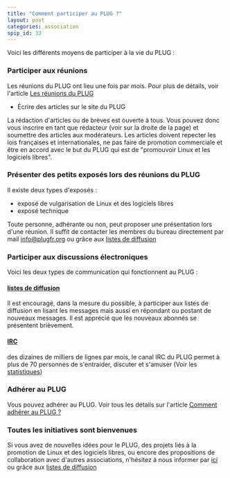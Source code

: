 ```yaml
---
title: "Comment participer au PLUG ?"
layout: post
categories: association
spip_id: 33
---
```

Voici les différents moyens de participer à la vie du PLUG :

### Participer aux réunions ###

Les réunions du PLUG ont lieu une fois par mois. Pour plus de détails, voir l'article [Les réunions du PLUG](/association/les-reunions-du-plug/) 
- Écrire des articles sur le site du PLUG

La rédaction d'articles ou de brèves est ouverte à tous. Vous pouvez donc vous inscrire en tant que rédacteur (voir sur la droite de la page) et soumettre des articles aux modérateurs.
Les articles doivent repecter les lois françaises et internationales, ne pas faire de promotion commerciale et être en accord avec le but du PLUG qui est de "promouvoir Linux et les logiciels libres".

### Présenter des petits exposés lors des réunions du PLUG ###

Il existe deux types d'exposés :

- exposé de vulgarisation de Linux et des logiciels libres
- exposé technique


Toute personne, adhérante ou non, peut proposer une présentation lors d'une réunion. Il suffit de contacter les membres du bureau directement par mail [info@plugfr.org](info@plugfr.org) ou grâce aux [listes de diffusion](/mailing-lists.html)

### Participer aux discussions électroniques ###

Voici les deux types de communication qui fonctionnent au PLUG :

#### [listes de diffusion](/mailing-lists.html) ####

Il est encouragé, dans la mesure du possible, à participer aux listes de diffusion en lisant les messages mais aussi en répondant ou postant de nouveaux messages. Il est apprécié que les nouveaux abonnés se présentent brièvement.

#### [IRC](rub6) ####

des dizaines de milliers de lignes par mois, le canal IRC du PLUG permet à plus de 70 personnes de s'entraider, discuter et s'amuser (Voir les [statistiques](http://plugfr.org/stats/pisg/))

### Adhérer au PLUG ###

Vous pouvez adhérer au PLUG. Voir tous les détails sur l'article [Comment adhérer au PLUG ?](art31)

### Toutes les initiatives sont bienvenues ###

Si vous avez de nouvelles idées pour le PLUG, des projets liés à la promotion de Linux et des logiciels libres, ou encore des propositions de collaboration avec d'autres associations, n'hésitez à nous informer par [ici](/contact.html) ou grâce aux [listes de diffusion](/mailing-lists.html)


